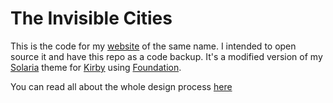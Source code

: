 The Invisible Cities
================

This is the code for my [website](http://the-invisible-cities.com) of the same name. I intended to open source it and have this repo as a code backup. 
It's a modified version of my [Solaria](https://github.com/hemorej/kirby-foundation) theme for [Kirby](http://getkirby.com) using [Foundation](http://foundation.zurb.com/). 

You can read all about the whole design process [here](#)